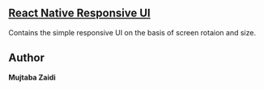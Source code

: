 ## [**React Native Responsive UI**](https://github.com/mujtaba-zaidi/RNMultipleSamples/tree/responsiveUI)

Contains the simple responsive UI on the basis of screen rotaion and size.

## Author

**Mujtaba Zaidi**
